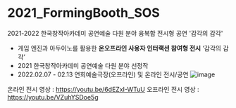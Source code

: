# 2021_FormingBooth_SOS
2021-2022 한국창작아카데미 공연예술 다원 분야 융복합 전시형 공연 '감각의 감각'

- 게임 엔진과 아두이노를 활용한 **온오프라인 사용자 인터랙션 참여형 전시** ‘감각의 감각’
- 2021 한국창작아카데미 공연예술 다원 분야 선정작
- 2022.02.07 - 02.13 연희예술극장(오프라인) 및 온라인 전시/공연
 ![image](https://github.com/Sosohy/2021_FormingBooth_SOS/assets/34918049/1619b4c3-1e9a-4f1d-b6bd-a8ad1f55598d)

온라인 전시 영상 : https://youtu.be/6dEZxI-WTuU
오프라인 전시 영상 : https://youtu.be/VZuhYSDoe5g
